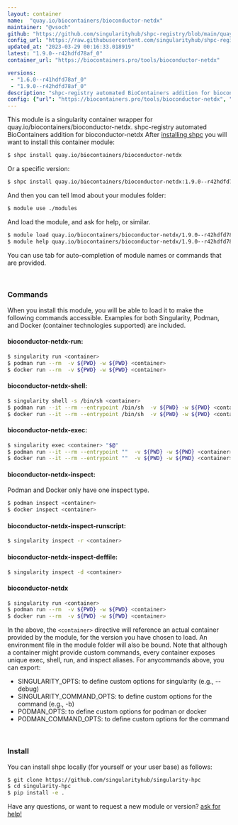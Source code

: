 ```yaml
---
layout: container
name:  "quay.io/biocontainers/bioconductor-netdx"
maintainer: "@vsoch"
github: "https://github.com/singularityhub/shpc-registry/blob/main/quay.io/biocontainers/bioconductor-netdx/container.yaml"
config_url: "https://raw.githubusercontent.com/singularityhub/shpc-registry/main/quay.io/biocontainers/bioconductor-netdx/container.yaml"
updated_at: "2023-03-29 00:16:33.018919"
latest: "1.9.0--r42hdfd78af_0"
container_url: "https://biocontainers.pro/tools/bioconductor-netdx"

versions:
 - "1.6.0--r41hdfd78af_0"
 - "1.9.0--r42hdfd78af_0"
description: "shpc-registry automated BioContainers addition for bioconductor-netdx"
config: {"url": "https://biocontainers.pro/tools/bioconductor-netdx", "maintainer": "@vsoch", "description": "shpc-registry automated BioContainers addition for bioconductor-netdx", "latest": {"1.9.0--r42hdfd78af_0": "sha256:f76bdc4b3a69baae838975e4937476383b1bfb76f65b58ae87aa924029e7bb6b"}, "tags": {"1.6.0--r41hdfd78af_0": "sha256:40735fa03c270675f4ab720bd4bdfe97132212f8278ccbd49c259f862ab3d03d", "1.9.0--r42hdfd78af_0": "sha256:f76bdc4b3a69baae838975e4937476383b1bfb76f65b58ae87aa924029e7bb6b"}, "docker": "quay.io/biocontainers/bioconductor-netdx"}
---
```


This module is a singularity container wrapper for quay.io/biocontainers/bioconductor-netdx.
shpc-registry automated BioContainers addition for bioconductor-netdx
After [installing shpc](#install) you will want to install this container module:


```bash
$ shpc install quay.io/biocontainers/bioconductor-netdx
```

Or a specific version:

```bash
$ shpc install quay.io/biocontainers/bioconductor-netdx:1.9.0--r42hdfd78af_0
```

And then you can tell lmod about your modules folder:

```bash
$ module use ./modules
```

And load the module, and ask for help, or similar.

```bash
$ module load quay.io/biocontainers/bioconductor-netdx/1.9.0--r42hdfd78af_0
$ module help quay.io/biocontainers/bioconductor-netdx/1.9.0--r42hdfd78af_0
```

You can use tab for auto-completion of module names or commands that are provided.

<br>

### Commands

When you install this module, you will be able to load it to make the following commands accessible.
Examples for both Singularity, Podman, and Docker (container technologies supported) are included.

#### bioconductor-netdx-run:

```bash
$ singularity run <container>
$ podman run --rm  -v ${PWD} -w ${PWD} <container>
$ docker run --rm  -v ${PWD} -w ${PWD} <container>
```

#### bioconductor-netdx-shell:

```bash
$ singularity shell -s /bin/sh <container>
$ podman run --it --rm --entrypoint /bin/sh  -v ${PWD} -w ${PWD} <container>
$ docker run --it --rm --entrypoint /bin/sh  -v ${PWD} -w ${PWD} <container>
```

#### bioconductor-netdx-exec:

```bash
$ singularity exec <container> "$@"
$ podman run --it --rm --entrypoint ""  -v ${PWD} -w ${PWD} <container> "$@"
$ docker run --it --rm --entrypoint ""  -v ${PWD} -w ${PWD} <container> "$@"
```

#### bioconductor-netdx-inspect:

Podman and Docker only have one inspect type.

```bash
$ podman inspect <container>
$ docker inspect <container>
```

#### bioconductor-netdx-inspect-runscript:

```bash
$ singularity inspect -r <container>
```

#### bioconductor-netdx-inspect-deffile:

```bash
$ singularity inspect -d <container>
```



#### bioconductor-netdx

```bash
$ singularity run <container>
$ podman run --rm  -v ${PWD} -w ${PWD} <container>
$ docker run --rm  -v ${PWD} -w ${PWD} <container>
```


In the above, the `<container>` directive will reference an actual container provided
by the module, for the version you have chosen to load. An environment file in the
module folder will also be bound. Note that although a container
might provide custom commands, every container exposes unique exec, shell, run, and
inspect aliases. For anycommands above, you can export:

 - SINGULARITY_OPTS: to define custom options for singularity (e.g., --debug)
 - SINGULARITY_COMMAND_OPTS: to define custom options for the command (e.g., -b)
 - PODMAN_OPTS: to define custom options for podman or docker
 - PODMAN_COMMAND_OPTS: to define custom options for the command

<br>

### Install

You can install shpc locally (for yourself or your user base) as follows:

```bash
$ git clone https://github.com/singularityhub/singularity-hpc
$ cd singularity-hpc
$ pip install -e .
```

Have any questions, or want to request a new module or version? [ask for help!](https://github.com/singularityhub/singularity-hpc/issues)